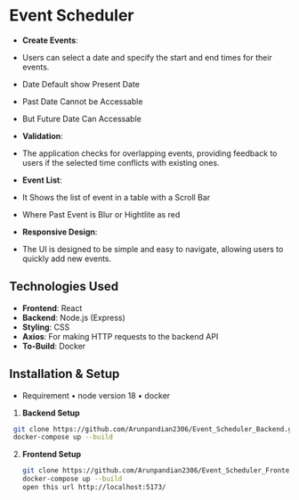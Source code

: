 # Event Scheduler

- **Create Events**:
- Users can select a date and specify the start and end times for their events.
- Date Default show Present Date
- Past Date Cannot be Accessable
- But Future Date Can Accessable
  
- **Validation**:
- The application checks for overlapping events, providing feedback to users if the selected time conflicts with existing ones.

- **Event List**:
- It Shows the list of event in a table with a Scroll Bar
- Where Past Event is Blur or Hightlite as red
  
- **Responsive Design**:
- The UI is designed to be simple and easy to navigate, allowing users to quickly add new events.

## Technologies Used
- **Frontend**: React
- **Backend**: Node.js (Express)
- **Styling**: CSS 
- **Axios**: For making HTTP requests to the backend API
- **To-Build**: Docker
  
## Installation & Setup

- Requirement
•	node version 18
•	docker

1. **Backend Setup**

  ```bash
   git clone https://github.com/Arunpandian2306/Event_Scheduler_Backend.git
   docker-compose up --build
```
  
2. **Frontend Setup**

   ```bash
   git clone https://github.com/Arunpandian2306/Event_Scheduler_Frontend.git
   docker-compose up --build   
   open this url http://localhost:5173/
```
